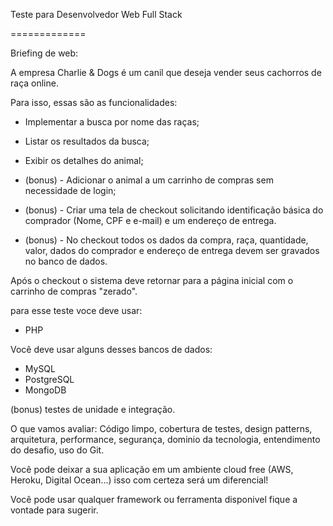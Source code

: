 Teste para Desenvolvedor Web Full Stack

=============

Briefing de web:

A empresa Charlie & Dogs é um canil que deseja vender seus cachorros de raça online. 

Para isso, essas são as funcionalidades:
- Implementar a busca por nome das raças;
- Listar os resultados da busca;
- Exibir os detalhes do animal;
- (bonus) - Adicionar o animal a um carrinho de compras sem necessidade de login;
- (bonus) - Criar uma tela de checkout solicitando identificação básica do comprador (Nome, CPF e e-mail) e um endereço de entrega.

- (bonus) - No checkout todos os dados da compra, raça, quantidade, valor, dados do comprador e endereço de entrega devem ser gravados no banco de dados.

Após o checkout o sistema deve retornar para a página inicial com o carrinho de compras "zerado".

para esse teste voce deve usar:
- PHP

Você deve usar alguns desses bancos de dados:
- MySQL
- PostgreSQL
- MongoDB

(bonus) testes de unidade e integração.

O que vamos avaliar:
Código limpo, cobertura de testes, design patterns, arquitetura, performance, segurança, dominio da tecnologia, entendimento do desafio, uso do Git.

Você pode deixar a sua aplicação em um ambiente cloud free (AWS, Heroku, Digital Ocean...) isso com certeza será um diferencial!

Você pode usar qualquer framework ou ferramenta disponivel fique a vontade para sugerir.



